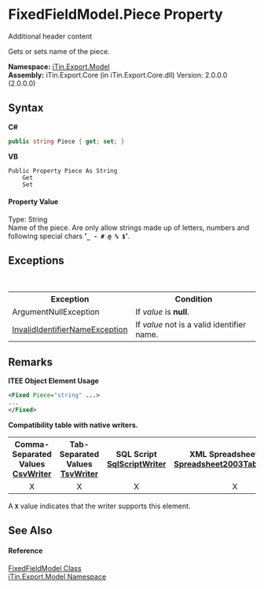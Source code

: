 # FixedFieldModel.Piece Property 
Additional header content 

Gets or sets name of the piece.

**Namespace:**&nbsp;<a href="N_iTin_Export_Model">iTin.Export.Model</a><br />**Assembly:**&nbsp;iTin.Export.Core (in iTin.Export.Core.dll) Version: 2.0.0.0 (2.0.0.0)

## Syntax

**C#**<br />
``` C#
public string Piece { get; set; }
```

**VB**<br />
``` VB
Public Property Piece As String
	Get
	Set
```


#### Property Value
Type: String<br />Name of the piece. Are only allow strings made ​​up of letters, numbers and following special chars <strong>'`_ - # @ % $`'</strong>.

## Exceptions
&nbsp;<table><tr><th>Exception</th><th>Condition</th></tr><tr><td>ArgumentNullException</td><td>If *value* is <strong>null</strong>.</td></tr><tr><td><a href="T_iTin_Export_Model_InvalidIdentifierNameException">InvalidIdentifierNameException</a></td><td>If *value* not is a valid identifier name.</td></tr></table>

## Remarks

**ITEE Object Element Usage**<br />
``` XML
<Fixed Piece="string" ...>
...
</Fixed>
```


<strong>Compatibility table with native writers.</strong><table><tr><th>Comma-Separated Values<br /><a href="T_iTin_Export_Writers_CsvWriter">CsvWriter</a></th><th>Tab-Separated Values<br /><a href="T_iTin_Export_Writers_TsvWriter">TsvWriter</a></th><th>SQL Script<br /><a href="T_iTin_Export_Writers_SqlScriptWriter">SqlScriptWriter</a></th><th>XML Spreadsheet 2003<br /><a href="T_iTin_Export_Writers_Spreadsheet2003TabularWriter">Spreadsheet2003TabularWriter</a></th></tr><tr><td align="center">X</td><td align="center">X</td><td align="center">X</td><td align="center">X</td></tr></table> A <strong>`X`</strong> value indicates that the writer supports this element.


## See Also


#### Reference
<a href="T_iTin_Export_Model_FixedFieldModel">FixedFieldModel Class</a><br /><a href="N_iTin_Export_Model">iTin.Export.Model Namespace</a><br />